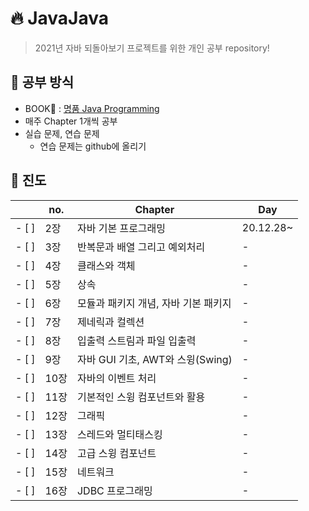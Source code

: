 # :fire: JavaJava
> 2021년 자바 되돌아보기 프로젝트를 위한 개인 공부 repository!

## :pencil: 공부 방식
+ BOOK:blue_book: : [명품 Java Programming](https://book.naver.com/bookdb/book_detail.nhn?bid=13650995)
+ 매주 Chapter 1개씩 공부
+ 실습 문제, 연습 문제
  + 연습 문제는 github에 올리기

## :bookmark_tabs: 진도
| |no.|Chapter|Day|
|:--:|---|-------|---|
|- [ ] |2장|자바 기본 프로그래밍|20.12.28~|
|- [ ] |3장|반복문과 배열 그리고 예외처리|-|
|- [ ] |4장|클래스와 객체|-|
|- [ ] |5장|상속|-|
|- [ ] |6장|모듈과 패키지 개념, 자바 기본 패키지|-|
|- [ ] |7장|제네릭과 컬렉션|-|
|- [ ] |8장|입출력 스트림과 파일 입출력|-|
|- [ ] |9장|자바 GUI 기초, AWT와 스윙(Swing)|-|
|- [ ] |10장|자바의 이벤트 처리|-|
|- [ ] |11장|기본적인 스윙 컴포넌트와 활용|-|
|- [ ] |12장|그래픽|-|
|- [ ] |13장|스레드와 멀티태스킹|-|
|- [ ] |14장|고급 스윙 컴포넌트|-|
|- [ ] |15장|네트워크|-|
|- [ ] |16장|JDBC 프로그래밍|-|
